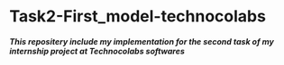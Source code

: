 # Task2-First_model-technocolabs
##### This repositery include my implementation for the second task of my internship project at Technocolabs softwares
